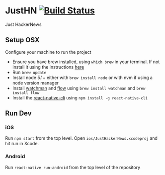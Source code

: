 # JustHN [![Build Status](https://travis-ci.org/RosyTucker/JustHN.svg?branch=master)](https://travis-ci.org/RosyTucker/JustHN)
Just HackerNews

## Setup OSX
Configure your machine to run the project

  - Ensure you have brew installed, using `which brew` in your terminal. If not install it using the instructions [here](http://brew.sh)
  - Run `brew update`
  - Install node 5.1+ either with `brew install node` or with nvm if using a node version manager
  - Install [watchman](https://facebook.github.io/watchman/docs/install.html) and [flow](http://flowtype.org) using `brew install watchman` and `brew install flow`
  - Install the [react-native-cli](https://facebook.github.io/react-native/docs/getting-started.html#content) using `npm install -g react-native-cli`

## Run Dev

### iOS
Run `npm start` from the top level.
Open `ios/JustHackerNews.xcodeproj` and hit run in Xcode.


### Android
Run `react-native run-android` from the top level of the repository
